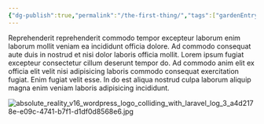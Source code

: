 ```yaml
---
{"dg-publish":true,"permalink":"/the-first-thing/","tags":["gardenEntry"]}
---
```


Reprehenderit reprehenderit commodo tempor excepteur laborum enim laborum mollit veniam ea incididunt officia dolore. Ad commodo consequat aute duis in nostrud et nisi dolor laboris officia mollit. Lorem ipsum fugiat excepteur consectetur cillum deserunt tempor do. Ad commodo anim elit ex officia elit velit nisi adipisicing laboris commodo consequat exercitation fugiat. Enim fugiat velit esse. In do est aliqua nostrud culpa laborum aliquip magna enim veniam laboris adipisicing incididunt.

![absolute_reality_v16_wordpress_logo_colliding_with_laravel_log_3_a4d2178e-e09c-4741-b7f1-d1df0d8568e6.jpg](/img/user/_data_/media/absolute_reality_v16_wordpress_logo_colliding_with_laravel_log_3_a4d2178e-e09c-4741-b7f1-d1df0d8568e6.jpg)